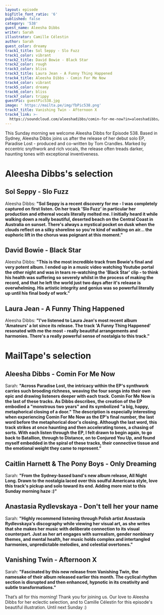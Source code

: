 ```yaml
---
layout: episode
bigTitle_font_ratio: '6'
published: false
category: '538'
guest_name: Aleesha Dibbs
writer: Sarah
illustrator: Camille Célestin
author: Sarah
guest_color: dreamy
track1_title: Sol Seppy - Slo Fuzz
track1_color: vibrant
track2_title: David Bowie - Black Star
track2_color: rough
track3_color: bliss
track3_title: Laura Jean - A Funny Thing Happened
track4_title: Aleesha Dibbs - Comin For Me Now
track4_color: vibrant
track5_color: dreamy
track6_color: bliss
track7_color: trippy
guestPic: guestPic538.jpg
image: ' https://mailta.pe/img/fbPic538.png'
track7_title: Vanishing Twin - Afternoon X
track4_link: >-
  https://soundcloud.com/aleeshadibbs/comin-for-me-now?in=aleeshadibbs/sets/dibbs-solo-ep-paradise-lost&utm_source=clipboard&utm_medium=text&utm_campaign=social_sharing
---
```

<p id="introduction">
	This Sunday morning we welcome Aleesha Dibbs for Episode 538. Based in Sydney, Aleesha Dibbs joins us after the release of her debut solo EP, Paradise Lost - produced and co-written by Tom Crandles. Marked by eccentric snythwork and rich vocals, the release often treads darker, haunting tones with exceptional inventiveness. 
</p>

# Aleesha Dibbs's selection

## Sol Seppy - Slo Fuzz

Aleesha Dibbs: **"**Sol Seppy is a recent discovery for me - I was completely captured on first listen. On her track 'Slo Fuzz' in particular her production and ethereal vocals literally melted me. I initially heard it while walking down a really beautiful, deserted beach on the Central Coast in Australia on sunset. There's always a mystical pocket on dusk when the clouds reflect on a silky shoreline so you're kind of walking on air... the euphoric lift in the chorus was poignant at this moment.**"**

## David Bowie - Black Star

Aleesha Dibbs: **"**This is the most incredible track from Bowie's final and very potent album. I ended up in a music video watching Youtube portal the other night and was in tears re-watching the 'Black Star' clip - to think his health was suffering so severely whilst in the process of making the record, and that he left the world just two days after it's release is overwhelming. His artistic integrity and genius was so powerful literally up until his final body of work.**"**

## Laura Jean - A Funny Thing Happened 

Aleesha Dibbs: **"**I've listened to Laura Jean's most recent album 'Amateurs' a lot since its release. The track 'A Funny Thing Happened' resonated with me the most - really beautiful arrangements and harmonies. There's a really powerful sense of nostalgia to this track.**"**

# MailTape's selection

## Aleesha Dibbs - Comin For Me Now

Sarah: **"**Across Paradise Lost, the intricacy within the EP's synthwork carries such brooding richness, weaving the four songs into their own epic and drawing listeners deeper with each track. Comin For Me Now is the last of these tracks. As Dibbs describes, the creation of the EP embodied a "monstrous two years" and its symbolized "a big, happy, metaphorical closing of a door." The description is especially interesting when experiencing Comin For Me Now as the EP's final number, the last word before the metaphorical door's closing. Although the last word, this track strikes at once haunting and then accelerating tones, a chasing of sorts. With each listen through the EP, I felt drawn to begin again, to go back to Batallion, through to Distance, on to Conjured You Up, and found myself embedded in the spiral of these tracks, their connective tissue and the emotional weight they came to represent.**"**

## Caitlin Harnett & The Pony Boys - Only Dreaming

Sarah: **"**From the Sydney-based band's new album release, All Night Long. Drawn to the nostalgia laced over this soulful Americana style, love this track's pickup and solo toward its end. Adding more mist to this Sunday morning haze :)**"**

## Anastasia Rydlevskaya - Don't tell her your name

Sarah: **"**Highly recommend listening through Polish artist Anastasia Rydlevskaya's discography while viewing her visual art, as she writes that she makes her music with deliberate connection to its visual counterpart. Just as her art engages with surrealism, gender nonbinary themes, and mental health, her music holds complex and intertangled harmonies, unpredictable melodies, and celestial overtones.**"**

## Vanishing Twin - Afternoon X

Sarah: **"**Fascinated by this new release from Vanishing Twin, the namesake of their album released earlier this month. The cyclical rhythm section is disrupted and then enhanced, hypnotic in its creativity and subtle transformations.**"**

<p id="outroduction">That’s all for this morning! Thank you for joining us. Our love to Aleesha Dibbs for her eclectic selection, and to Camille Célestin for this episode's beautiful illustration. Until next Sunday :)</p>

